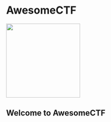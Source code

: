 # AwesomeCTF
<img src="[https://user-images.githubusercontent.com/link-to-your-image.png](https://images.deepai.org/art-image/641133ca6e0b4225a309d03edadbd3dc/capture-the-flag-0a2df9.jpg)" width="200" />

## Welcome to AwesomeCTF

